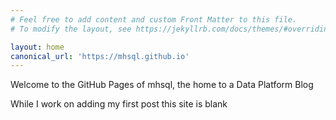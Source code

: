 ```yaml
---
# Feel free to add content and custom Front Matter to this file.
# To modify the layout, see https://jekyllrb.com/docs/themes/#overriding-theme-defaults

layout: home
canonical_url: 'https://mhsql.github.io'
---
```


Welcome to the GitHub Pages of mhsql, the home to a Data Platform Blog

While I work on adding my first post this site is blank

